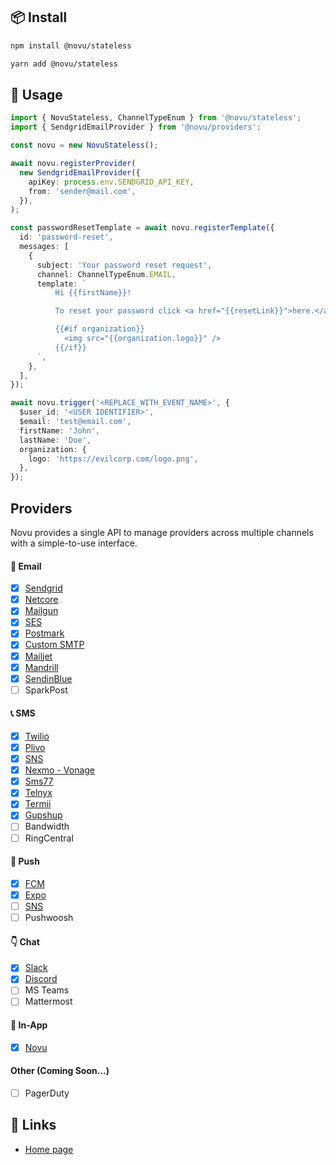 ## 📦 Install

```bash
npm install @novu/stateless
```

```bash
yarn add @novu/stateless
```

## 🔨 Usage

```ts
import { NovuStateless, ChannelTypeEnum } from '@novu/stateless';
import { SendgridEmailProvider } from '@novu/providers';

const novu = new NovuStateless();

await novu.registerProvider(
  new SendgridEmailProvider({
    apiKey: process.env.SENDGRID_API_KEY,
    from: 'sender@mail.com',
  }),
);

const passwordResetTemplate = await novu.registerTemplate({
  id: 'password-reset',
  messages: [
    {
      subject: 'Your password reset request',
      channel: ChannelTypeEnum.EMAIL,
      template: `
          Hi {{firstName}}!

          To reset your password click <a href="{{resetLink}}">here.</a>

          {{#if organization}}
            <img src="{{organization.logo}}" />
          {{/if}}
      `,
    },
  ],
});

await novu.trigger('<REPLACE_WITH_EVENT_NAME>', {
  $user_id: '<USER IDENTIFIER>',
  $email: 'test@email.com',
  firstName: 'John',
  lastName: 'Doe',
  organization: {
    logo: 'https://evilcorp.com/logo.png',
  },
});
```

## Providers

Novu provides a single API to manage providers across multiple channels with a simple-to-use interface.

#### 💌 Email

- [x] [Sendgrid](https://github.com/khulnasoft/texthive/tree/main/providers/sendgrid)
- [x] [Netcore](https://github.com/khulnasoft/texthive/tree/main/providers/netcore)
- [x] [Mailgun](https://github.com/khulnasoft/texthive/tree/main/providers/mailgun)
- [x] [SES](https://github.com/khulnasoft/texthive/tree/main/providers/ses)
- [x] [Postmark](https://github.com/khulnasoft/texthive/tree/main/providers/postmark)
- [x] [Custom SMTP](https://github.com/khulnasoft/texthive/tree/main/providers/nodemailer)
- [x] [Mailjet](https://github.com/khulnasoft/texthive/tree/main/providers/mailjet)
- [x] [Mandrill](https://github.com/khulnasoft/texthive/tree/main/providers/mandrill)
- [x] [SendinBlue](https://github.com/khulnasoft/texthive/tree/main/providers/sendinblue)
- [ ] SparkPost

#### 📞 SMS

- [x] [Twilio](https://github.com/khulnasoft/texthive/tree/main/providers/twilio)
- [x] [Plivo](https://github.com/khulnasoft/texthive/tree/main/providers/plivo)
- [x] [SNS](https://github.com/khulnasoft/texthive/tree/main/providers/sns)
- [x] [Nexmo - Vonage](https://github.com/khulnasoft/texthive/tree/main/providers/nexmo)
- [x] [Sms77](https://github.com/khulnasoft/texthive/tree/main/providers/sms77)
- [x] [Telnyx](https://github.com/khulnasoft/texthive/tree/main/providers/telnyx)
- [x] [Termii](https://github.com/khulnasoft/texthive/tree/main/providers/termii)
- [x] [Gupshup](https://github.com/khulnasoft/texthive/tree/main/providers/gupshup)
- [ ] Bandwidth
- [ ] RingCentral

#### 📱 Push

- [x] [FCM](https://github.com/khulnasoft/texthive/tree/main/providers/fcm)
- [x] [Expo](https://github.com/khulnasoft/texthive/tree/main/providers/expo)
- [ ] [SNS](https://github.com/khulnasoft/texthive/tree/main/providers/sns)
- [ ] Pushwoosh

#### 👇 Chat

- [x] [Slack](https://github.com/khulnasoft/texthive/tree/main/providers/slack)
- [x] [Discord](https://github.com/khulnasoft/texthive/tree/main/providers/discord)
- [ ] MS Teams
- [ ] Mattermost

#### 📱 In-App

- [x] [Novu](https://docs.novu.co/notification-center/introduction?utm_source=github-stateless-readme)

#### Other (Coming Soon...)

- [ ] PagerDuty

## 🔗 Links

- [Home page](https://novu.co/)

